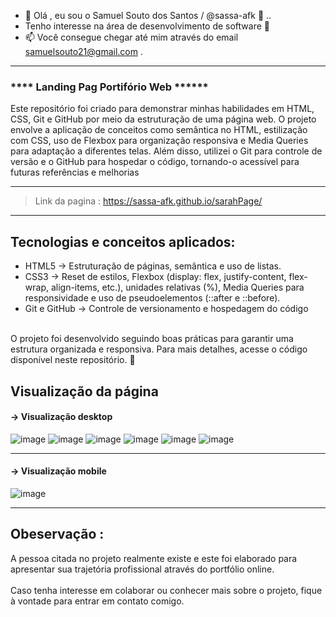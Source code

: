 - 👋 Olá , eu sou o Samuel Souto dos Santos / @sassa-afk 👀 ..
- Tenho interesse na área de desenvolvimento de software 🌱 
- 📫 Você consegue chegar até mim através do email samuelsouto21@gmail.com . 

_____

### **** Landing Pag Portifório Web ******

Este repositório foi criado para demonstrar minhas habilidades em HTML, CSS, Git e GitHub por meio da estruturação de uma página web. O projeto envolve a aplicação de conceitos como semântica no HTML, estilização com CSS, uso de Flexbox para organização responsiva e Media Queries para adaptação a diferentes telas. Além disso, utilizei o Git para controle de versão e o GitHub para hospedar o código, tornando-o acessível para futuras referências e melhorias

_____
> Link da pagina : https://sassa-afk.github.io/sarahPage/
_____

##  Tecnologias e conceitos aplicados:
- HTML5 → Estruturação de páginas, semântica e uso de listas.
- CSS3 → Reset de estilos, Flexbox (display: flex, justify-content, flex-wrap, align-items, etc.), unidades relativas (%), Media Queries para responsividade e uso de pseudoelementos (::after e ::before).
- Git e GitHub → Controle de versionamento e hospedagem do código
<br>
O projeto foi desenvolvido seguindo boas práticas para garantir uma estrutura organizada e responsiva. Para mais detalhes, acesse o código disponível neste repositório. 🚀
 
##  Visualização da página


#### → Visualização desktop
![image](https://github.com/user-attachments/assets/0e463ee0-2288-47d4-bd06-e513b3b689c9)
![image](https://github.com/user-attachments/assets/29b086c1-5533-4db2-90f1-6ff2c6d302e1)
![image](https://github.com/user-attachments/assets/8228cfbd-e6ec-4a59-a1d0-d5c15addf695)
![image](https://github.com/user-attachments/assets/101a8d09-d8d4-4698-9635-ed51ffa56578)
![image](https://github.com/user-attachments/assets/8d39a1fe-6b43-40ae-8c16-a294a2afa9ca)
![image](https://github.com/user-attachments/assets/73285f7e-ab02-453e-9eb6-ac4241f76c49)

_____

#### → Visualização mobile

![image](https://github.com/user-attachments/assets/eda2b77d-9edc-478d-82b8-1c3388b74624)

_____

## Obeservação :

A pessoa citada no projeto realmente existe e este foi elaborado para apresentar sua trajetória profissional através do portfólio online.
<br><br>
Caso tenha interesse em colaborar ou conhecer mais sobre o projeto, fique à vontade para entrar em contato comigo.

